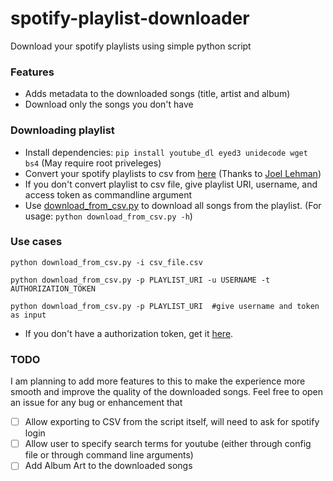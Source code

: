 # spotify-playlist-downloader
Download your spotify playlists using simple python script


### Features
* Adds metadata to the downloaded songs (title, artist and album)
* Download only the songs you don't have

### Downloading playlist

* Install dependencies: `pip install youtube_dl eyed3 unidecode wget bs4` (May require root priveleges)
* Convert your spotify playlists to csv from [here](http://joellehman.com/playlist/) (Thanks to [Joel Lehman](https://github.com/jal278))
* If you don't convert playlist to csv file, give playlist URI, username, and
  access token as commandline argument
* Use [download_from_csv.py](download_from_csv.py) to download all songs from the playlist. (For usage: `python download_from_csv.py -h`)

### Use cases
```
python download_from_csv.py -i csv_file.csv
```
```
python download_from_csv.py -p PLAYLIST_URI -u USERNAME -t AUTHORIZATION_TOKEN
```
```
python download_from_csv.py -p PLAYLIST_URI  #give username and token as input
```
* If you don't have a authorization token, get it
  [here](https://developer.spotify.com/web-api/console/get-playlist-tracks/).

### TODO
I am planning to add more features to this to make the experience more smooth and improve the quality of the downloaded songs. Feel free to open an issue for any bug or enhancement that

- [ ] Allow exporting to CSV from the script itself, will need to ask for spotify login
- [ ] Allow user to specify search terms for youtube (either through config file or through command line arguments)
- [ ] Add Album Art to the downloaded songs

